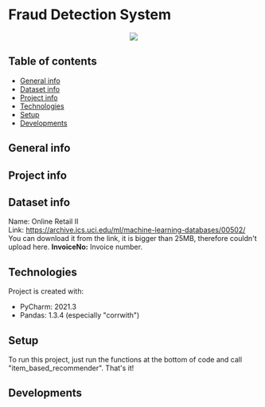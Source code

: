 # Fraud Detection System

<p align="center">
	<img src="https://blog.payjunction.com/hubfs/BLOG/FEATURED%20IMAGES/mobile-fraud-prevention.svg" />

</p>

## Table of contents
* [General info](#general-info)
* [Dataset info](#dataset-info)
* [Project info](#project-info)
* [Technologies](#technologies)
* [Setup](#setup)
* [Developments](#developments)

## General info


## Project info

## Dataset info
Name: Online Retail II  
Link: https://archive.ics.uci.edu/ml/machine-learning-databases/00502/   
You can download it from the link, it is bigger than 25MB, therefore couldn't upload here.
**InvoiceNo:** Invoice number.

## Technologies
Project is created with:
* PyCharm: 2021.3 
* Pandas: 1.3.4 (especially "corrwith")


	
## Setup
To run this project, just run the functions at the bottom of code and call "item_based_recommender". That's it!

## Developments 






